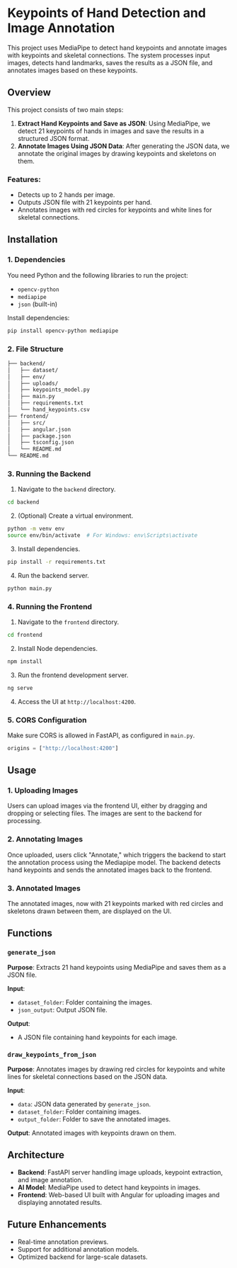 # Keypoints of Hand Detection and Image Annotation

This project uses MediaPipe to detect hand keypoints and annotate images with keypoints and skeletal connections. The system processes input images, detects hand landmarks, saves the results as a JSON file, and annotates images based on these keypoints.

## Overview

This project consists of two main steps:
1. **Extract Hand Keypoints and Save as JSON**: Using MediaPipe, we detect 21 keypoints of hands in images and save the results in a structured JSON format.
2. **Annotate Images Using JSON Data**: After generating the JSON data, we annotate the original images by drawing keypoints and skeletons on them.

### Features:
- Detects up to 2 hands per image.
- Outputs JSON file with 21 keypoints per hand.
- Annotates images with red circles for keypoints and white lines for skeletal connections.
  
## Installation

### 1. Dependencies

You need Python and the following libraries to run the project:

- `opencv-python`
- `mediapipe`
- `json` (built-in)

Install dependencies:

```bash
pip install opencv-python mediapipe
```

### 2. File Structure

```bash
├── backend/
│   ├── dataset/
│   ├── env/
│   ├── uploads/
│   ├── keypoints_model.py
│   ├── main.py
│   ├── requirements.txt
│   └── hand_keypoints.csv
├── frontend/
│   ├── src/
│   ├── angular.json
│   ├── package.json
│   ├── tsconfig.json
│   └── README.md
└── README.md
```

### 3. Running the Backend

1. Navigate to the `backend` directory.

```bash
cd backend
```

2. (Optional) Create a virtual environment.

```bash
python -m venv env
source env/bin/activate  # For Windows: env\Scripts\activate
```

3. Install dependencies.

```bash
pip install -r requirements.txt
```

4. Run the backend server.

```bash
python main.py
```

### 4. Running the Frontend

1. Navigate to the `frontend` directory.

```bash
cd frontend
```

2. Install Node dependencies.

```bash
npm install
```

3. Run the frontend development server.

```bash
ng serve
```

4. Access the UI at `http://localhost:4200`.

### 5. CORS Configuration
Make sure CORS is allowed in FastAPI, as configured in `main.py`.

```python
origins = ["http://localhost:4200"]
```

## Usage

### 1. Uploading Images

Users can upload images via the frontend UI, either by dragging and dropping or selecting files. The images are sent to the backend for processing.

### 2. Annotating Images

Once uploaded, users click "Annotate," which triggers the backend to start the annotation process using the Mediapipe model. The backend detects hand keypoints and sends the annotated images back to the frontend.

### 3. Annotated Images

The annotated images, now with 21 keypoints marked with red circles and skeletons drawn between them, are displayed on the UI.

## Functions

### `generate_json`

**Purpose**: Extracts 21 hand keypoints using MediaPipe and saves them as a JSON file.

**Input**: 
- `dataset_folder`: Folder containing the images.
- `json_output`: Output JSON file.

**Output**: 
- A JSON file containing hand keypoints for each image.

### `draw_keypoints_from_json`

**Purpose**: Annotates images by drawing red circles for keypoints and white lines for skeletal connections based on the JSON data.

**Input**: 
- `data`: JSON data generated by `generate_json`.
- `dataset_folder`: Folder containing images.
- `output_folder`: Folder to save the annotated images.

**Output**: Annotated images with keypoints drawn on them.

## Architecture

- **Backend**: FastAPI server handling image uploads, keypoint extraction, and image annotation.
- **AI Model**: MediaPipe used to detect hand keypoints in images.
- **Frontend**: Web-based UI built with Angular for uploading images and displaying annotated results.

## Future Enhancements

- Real-time annotation previews.
- Support for additional annotation models.
- Optimized backend for large-scale datasets.
